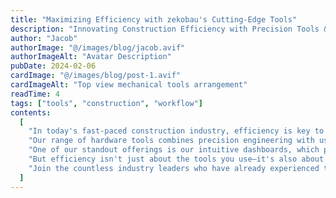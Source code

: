 ```yaml
---
title: "Maximizing Efficiency with zekobau's Cutting-Edge Tools"
description: "Innovating Construction Efficiency with Precision Tools & Support"
author: "Jacob"
authorImage: "@/images/blog/jacob.avif"
authorImageAlt: "Avatar Description"
pubDate: 2024-02-06
cardImage: "@/images/blog/post-1.avif"
cardImageAlt: "Top view mechanical tools arrangement"
readTime: 4
tags: ["tools", "construction", "workflow"]
contents:
  [
    "In today's fast-paced construction industry, efficiency is key to success. At zekobau, we understand the importance of optimizing your project workflow to meet deadlines and stay within budget. That's why we're thrilled to introduce our cutting-edge tools designed to empower your projects like never before.",
    "Our range of hardware tools combines precision engineering with user-centric design, ensuring maximum productivity on every job site. From power drills to advanced fastening solutions, zekobau's tools are built to withstand the rigors of construction while streamlining your workflow.",
    "One of our standout offerings is our intuitive dashboards, which provide real-time insights into project progress, resource allocation, and more. With user-friendly interfaces, navigating and overseeing your projects has never been easier.",
    "But efficiency isn't just about the tools you use—it's also about the support you receive. That's why zekobau offers comprehensive documentation and expert guidance every step of the way. Our dedicated teams are committed to your success, providing personalized assistance to ensure you get the most out of our products.",
    "Join the countless industry leaders who have already experienced the difference zekobau tools can make. With our cutting-edge solutions, you can fast-track your projects to success and stay ahead of the competition.",
  ]
---
```

